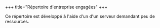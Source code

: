 +++
title="Répertoire d'entreprise engagées"
+++


Ce répertoire est développé à l'aide d'un d'un serveur demandant peu de ressources.